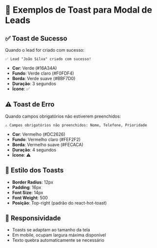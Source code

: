 # 🍞 Exemplos de Toast para Modal de Leads

## ✅ Toast de Sucesso
Quando o lead for criado com sucesso:
```
✅ Lead "João Silva" criado com sucesso!
```
- **Cor**: Verde (#16A34A)
- **Fundo**: Verde claro (#F0FDF4)
- **Borda**: Verde suave (#BBF7D0)
- **Duração**: 3 segundos
- **Ícone**: ✅

## ⚠️ Toast de Erro
Quando campos obrigatórios não estiverem preenchidos:
```
⚠️ Campos obrigatórios não preenchidos: Nome, Telefone, Prioridade
```
- **Cor**: Vermelho (#DC2626)
- **Fundo**: Vermelho claro (#FEF2F2)
- **Borda**: Vermelho suave (#FECACA)
- **Duração**: 4 segundos
- **Ícone**: ⚠️

## 🎨 Estilo dos Toasts
- **Border Radius**: 12px
- **Padding**: 16px
- **Font Size**: 14px
- **Font Weight**: 500
- **Posição**: Top-right (padrão do react-hot-toast)

## 📱 Responsividade
- Toasts se adaptam ao tamanho da tela
- Em mobile, ocupam largura máxima disponível
- Texto quebra automaticamente se necessário
